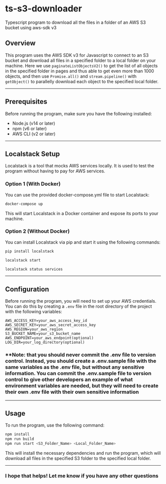 # ts-s3-downloader

Typescript program to download all the files in a folder of an AWS S3 bucket using aws-sdk v3

## Overview

This program uses the AWS SDK v3 for Javascript to connect to an S3 bucket and download all files in a specified folder to a local folder on your machine. Here we use `paginateListObjectsV2()` to get the list of all objects in the specified folder in pages and thus able to get even more than 1000 objects, and then use `Promise.all()` and `stream.pipeline()` with `getObject()` to parallelly download each object to the specified local folder.

---

## Prerequisites

Before running the program, make sure you have the following installed:

- Node.js (v14 or later)
- npm (v6 or later)
- AWS CLI (v2 or later)

---

## Localstack Setup

Localstack is a tool that mocks AWS services locally. It is used to test the program without having to pay for AWS services.

### Option 1 (With Docker)

You can use the provided docker-compose.yml file to start Localstack:

```bash
docker-compose up
```

This will start Localstack in a Docker container and expose its ports to your machine.

### Option 2 (Without Docker)

You can install Localstack via pip and start it using the following commands:

```bash
pip install localstack

localstack start

localstack status services
```

---

## Configuration

Before running the program, you will need to set up your AWS credentials. You can do this by creating a `.env` file in the root directory of the project with the following variables:

```dotenv
AWS_ACCESS_KEY=your_aws_access_key_id
AWS_SECRET_KEY=your_aws_secret_access_key
AWS_REGION=your_aws_region
S3_BUCKET_NAME=your_s3_bucket_name
AWS_ENDPOINT=your_aws_endpoint(optional)
LOG_DIR=your_log_directory(optional)
```

### \*\*Note: that you should never commit the .env file to version control. Instead, you should create a .env.sample file with the same variables as the .env file, but without any sensitive information. You can commit the .env.sample file to version control to give other developers an example of what environment variables are needed, but they will need to create their own .env file with their own sensitive information

---

## Usage

To run the program, use the following command:

```bash
npm install
npm run build
npm run start <S3_Folder_Name> <Local_Folder_Name>
```

This will install the necessary dependencies and run the program, which will download all files in the specified S3 folder to the specified local folder.

---

### I hope that helps! Let me know if you have any other questions
